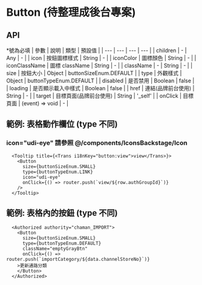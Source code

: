 # Button (待整理成後台專案)

## API

*號為必填
| 參數 | 說明 | 類型 | 預設值 |
| --- | --- | --- | --- |
| children | - | Any | - |
| icon | 按鈕圖標樣式 | String | - |
| iconColor | 圖標顏色 | String | - |
| iconClassName | 圖標 className | String | - |
| className | - | String | - |
| size | 按鈕大小 | Object | buttonSizeEnum.DEFAULT |
| type | 外觀樣式 | Object | buttonTypeEnum.DEFAULT |
| disabled | 是否禁用 | Boolean | false |
| loading | 是否顯示載入中樣式 | Boolean | false |
| href | 連結(品牌前台使用) | String | - |
| target | 目標頁面(品牌前台使用) | String | '_self' |
| onClick | 目標頁面 | (event) => void | - |


## 範例: 表格動作欄位 (type 不同)
### icon="udi-eye" 請參照 @/components/IconsBackstage/Icon

```JSX
  <Tooltip title={<Trans i18nKey="button:view">view</Trans>}>
    <Button
      size={buttonSizeEnum.SMALL}
      type={buttonTypeEnum.LINK}
      icon="udi-eye"
      onClick={() => router.push(`view/${row.authGroupId}`)}
    />
  </Tooltip>
```
## 範例: 表格內的按鈕 (type 不同)

```JSX
  <Authorized authority="chaman_IMPORT">
    <Button
      size={buttonSizeEnum.SMALL}
      type={buttonTypeEnum.DEFAULT}
      className="emptyGrayBtn"
      onClick={() => router.push(`importCategory/${data.channelStoreNo}`)}
    >更新通路分類
    </Button>
  </Authorized>
```

